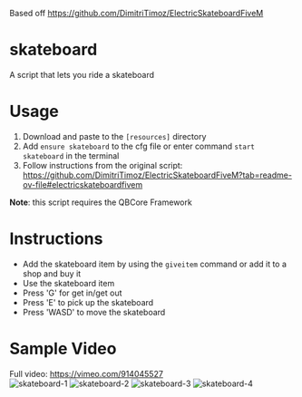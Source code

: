 Based off https://github.com/DimitriTimoz/ElectricSkateboardFiveM

# skateboard
A script that lets you ride a skateboard

# Usage
1. Download and paste to the `[resources]` directory
2. Add `ensure skateboard` to the cfg file or enter command `start skateboard` in the terminal
3. Follow instructions from the original script: https://github.com/DimitriTimoz/ElectricSkateboardFiveM?tab=readme-ov-file#electricskateboardfivem

**Note**: this script requires the QBCore Framework

# Instructions
- Add the skateboard item by using the `giveitem` command or add it to a shop and buy it
- Use the skateboard item
- Press 'G' for get in/get out
- Press 'E' to pick up the skateboard
- Press 'WASD' to move the skateboard

# Sample Video
Full video: https://vimeo.com/914045527
<br />
![skateboard-1](https://github.com/YohananL/skateboard/assets/156287601/2b51bf37-abb7-415c-8d27-d5c554377f80)
![skateboard-2](https://github.com/YohananL/skateboard/assets/156287601/c1fad9e7-580d-4bc3-bed6-a894ff5e1a50)
![skateboard-3](https://github.com/YohananL/skateboard/assets/156287601/b035e8e0-62af-4c94-b421-0ba673ea824b)
![skateboard-4](https://github.com/YohananL/skateboard/assets/156287601/4ceff661-4b9a-42b5-9979-3a4526a1208f)
